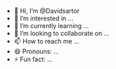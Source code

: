 - 👋 Hi, I’m @Davidsartor
- 👀 I’m interested in ...
- 🌱 I’m currently learning ...
- 💞️ I’m looking to collaborate on ...
- 📫 How to reach me ...
- 😄 Pronouns: ...
- ⚡ Fun fact: ...

<!---
Davidsartor/Davidsartor is a ✨ special ✨ repository because its `README.md` (this file) appears on your GitHub profile.
You can click the Preview link to take a look at your changes.
--->
